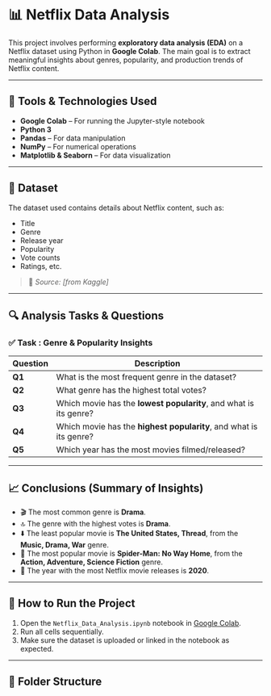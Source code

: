 # 📊 Netflix Data Analysis 

This project involves performing **exploratory data analysis (EDA)** on a Netflix dataset using Python in **Google Colab**. The main goal is to extract meaningful insights about genres, popularity, and production trends of Netflix content.

---

## 🧰 Tools & Technologies Used

- **Google Colab** – For running the Jupyter-style notebook
- **Python 3**
- **Pandas** – For data manipulation
- **NumPy** – For numerical operations
- **Matplotlib & Seaborn** – For data visualization

---

## 📁 Dataset

The dataset used contains details about Netflix content, such as:

- Title
- Genre
- Release year
- Popularity
- Vote counts
- Ratings, etc.

> 📌 *Source: [from Kaggle]*

---

## 🔍 Analysis Tasks & Questions

### ✅ Task : Genre & Popularity Insights

| **Question** | **Description**                                                    |
| ------------ | ------------------------------------------------------------------ |
| **Q1**       | What is the most frequent genre in the dataset?                    |
| **Q2**       | What genre has the highest total votes?                            |
| **Q3**       | Which movie has the **lowest popularity**, and what is its genre?  |
| **Q4**       | Which movie has the **highest popularity**, and what is its genre? |
| **Q5**       | Which year has the most movies filmed/released?                    |

---

## 📈 Conclusions (Summary of Insights)

- 🎬 The most common genre is **Drama**.
- 🔝 The genre with the highest votes is **Drama**.
- ⬇️ The least popular movie is **The United States, Thread**, from the **Music, Drama, War** genre.
- 🌟 The most popular movie is **Spider-Man: No Way Home**, from the **Action, Adventure, Science Fiction** genre.
- 📅 The year with the most Netflix movie releases is **2020**.

---

## 📓 How to Run the Project

1. Open the `Netflix_Data_Analysis.ipynb` notebook in [Google Colab](https://colab.research.google.com).
2. Run all cells sequentially.
3. Make sure the dataset is uploaded or linked in the notebook as expected.

---

## 📂 Folder Structure

